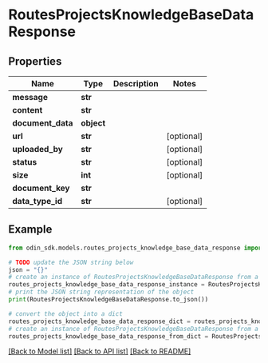 # RoutesProjectsKnowledgeBaseDataResponse


## Properties

Name | Type | Description | Notes
------------ | ------------- | ------------- | -------------
**message** | **str** |  | 
**content** | **str** |  | 
**document_data** | **object** |  | 
**url** | **str** |  | [optional] 
**uploaded_by** | **str** |  | [optional] 
**status** | **str** |  | [optional] 
**size** | **int** |  | [optional] 
**document_key** | **str** |  | 
**data_type_id** | **str** |  | [optional] 

## Example

```python
from odin_sdk.models.routes_projects_knowledge_base_data_response import RoutesProjectsKnowledgeBaseDataResponse

# TODO update the JSON string below
json = "{}"
# create an instance of RoutesProjectsKnowledgeBaseDataResponse from a JSON string
routes_projects_knowledge_base_data_response_instance = RoutesProjectsKnowledgeBaseDataResponse.from_json(json)
# print the JSON string representation of the object
print(RoutesProjectsKnowledgeBaseDataResponse.to_json())

# convert the object into a dict
routes_projects_knowledge_base_data_response_dict = routes_projects_knowledge_base_data_response_instance.to_dict()
# create an instance of RoutesProjectsKnowledgeBaseDataResponse from a dict
routes_projects_knowledge_base_data_response_from_dict = RoutesProjectsKnowledgeBaseDataResponse.from_dict(routes_projects_knowledge_base_data_response_dict)
```
[[Back to Model list]](../README.md#documentation-for-models) [[Back to API list]](../README.md#documentation-for-api-endpoints) [[Back to README]](../README.md)



